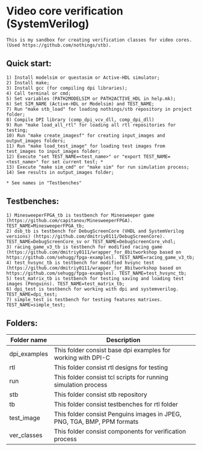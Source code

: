 # Video core verification (SystemVerilog)

    This is my sandbox for creating verification classes for video cores. (Used https://github.com/nothings/stb).

## Quick start:

    1) Install modelsim or questasim or Active-HDL simulator;
    2) Install make;
    3) Install gcc (for compiling dpi libraries);
    4) Call terminal or cmd;
    5) Set variables (PATH2MODELSIM or PATH2ACTIVE_HDL in help.mk);
    6) Set SIM_NAME (Active-HDL or Modelsim) and TEST_NAME;
    7) Run "make stb_load" for loading nothings/stb repository in project folder;
    8) Compile DPI library (comp_dpi_vcv_dll, comp_dpi_dll)
    9) Run "make load_all_rtl" for loading all rtl repositories for testing;
    10) Run "make create_imagesf" for creating input_images and output_images folders;
    11) Run "make load_test_image" for loading test images from test_images to input_images folder;
    12) Execute "set TEST_NAME=<test_name>" or "export TEST_NAME=<test_name>" for set current test; *
    13) Execute "make sim_cmd" or "make sim" for run simulation process;
    14) See results in output_images folder;

    * See names in "Testbenches"

## Testbenches:
    1) MinesweeperFPGA_tb is testbench for Minesweeper game (https://github.com/capitanov/MinesweeperFPGA). TEST_NAME=MinesweeperFPGA_tb;
    2) dsb_tb is testbench for DebugScreenCore (VHDL and SystemVerilog versions) (https://github.com/dmitriy0111/DebugScreenCore). TEST_NAME=DebugScreenCore_sv or TEST_NAME=DebugScreenCore_vhdl;
    3) racing_game_v3_tb is testbench for modified racing game (https://github.com/dmitriy0111/wrapper_for_8bitworkshop based on https://github.com/sehugg/fpga-examples). TEST_NAME=racing_game_v3_tb;
    4) test_hvsync_tb is testbench for modified hvsync test (https://github.com/dmitriy0111/wrapper_for_8bitworkshop based on https://github.com/sehugg/fpga-examples). TEST_NAME=test_hvsync_tb;
    5) test_matrix_tb is testbench for testing saving and loading test images (Penguins). TEST_NAME=test_matrix_tb;
    6) dpi_test is testbench for working with dpi and systemverilog. TEST_NAME=dpi_test;
    7) simple_test is testbench for testing features matrixes. TEST_NAME=simple_test;

## Folders:

| Folder name   | Description                                                               |
|---------------|---------------------------------------------------------------------------|
| dpi_examples  | This folder consist base dpi examples for working with DPI-C              |
| rtl           | This folder consist rtl designs for testing                               |
| run           | This folder consist tcl scripts for running simulation process            |
| stb           | This folder consist stb repository                                        |
| tb            | This folder consist testbenches for rtl folder                            |
| test_image    | This folder consist Penguins images in JPEG, PNG, TGA, BMP, PPM formats   |
| ver_classes   | This folder consist components for verification process                   |

